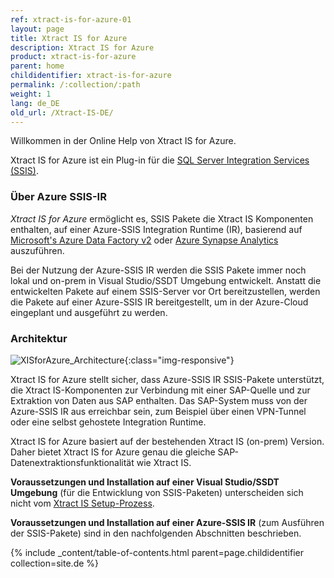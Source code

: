 ```yaml
---
ref: xtract-is-for-azure-01
layout: page
title: Xtract IS for Azure
description: Xtract IS for Azure
product: xtract-is-for-azure
parent: home
childidentifier: xtract-is-for-azure
permalink: /:collection/:path
weight: 1
lang: de_DE
old_url: /Xtract-IS-DE/
---
```


Willkommen in der Online Help von Xtract IS for Azure.

Xtract IS for Azure ist ein Plug-in für die [SQL Server Integration Services (SSIS)](https://docs.microsoft.com/de-de/sql/integration-services/sql-server-integration-services).

### Über Azure SSIS-IR

*Xtract IS for Azure* ermöglicht es, SSIS Pakete die Xtract IS Komponenten enthalten, auf einer Azure-SSIS Integration Runtime (IR), basierend auf [Microsoft's Azure Data Factory v2](https://azure.microsoft.com/de-us/blog/lift-sql-server-integration-services-packages-to-azure-with-azure-data-factory/) oder [Azure Synapse Analytics](https://docs.microsoft.com/en-us/azure/synapse-analytics/) auszuführen.

Bei der Nutzung der Azure-SSIS IR werden die SSIS Pakete immer noch lokal und on-prem in Visual Studio/SSDT Umgebung entwickelt.
Anstatt die entwickelten Pakete auf einem SSIS-Server vor Ort bereitzustellen, werden die Pakete auf einer Azure-SSIS IR bereitgestellt, um in der Azure-Cloud eingeplant und ausgeführt zu werden.

### Architektur

![XISforAzure_Architecture](/img/content/xis/Xtract_IS_for_Azure.png){:class="img-responsive"}

Xtract IS for Azure stellt sicher, dass Azure-SSIS IR SSIS-Pakete unterstützt, die Xtract IS-Komponenten zur Verbindung mit einer SAP-Quelle und zur Extraktion von Daten aus SAP enthalten.
Das SAP-System muss von der Azure-SSIS IR aus erreichbar sein, zum Beispiel über einen VPN-Tunnel oder eine selbst gehostete Integration Runtime.

Xtract IS for Azure basiert auf der bestehenden Xtract IS (on-prem) Version.
Daher bietet Xtract IS for Azure genau die gleiche SAP-Datenextraktionsfunktionalität wie Xtract IS.

**Voraussetzungen und Installation auf einer Visual Studio/SSDT Umgebung** (für die Entwicklung von SSIS-Paketen) unterscheiden sich nicht vom [Xtract IS Setup-Prozess](./einfuehrung/installation).

**Voraussetzungen und Installation auf einer Azure-SSIS IR** (zum Ausführen der SSIS-Pakete) sind in den nachfolgenden Abschnitten beschrieben.

{% include _content/table-of-contents.html parent=page.childidentifier collection=site.de %}
